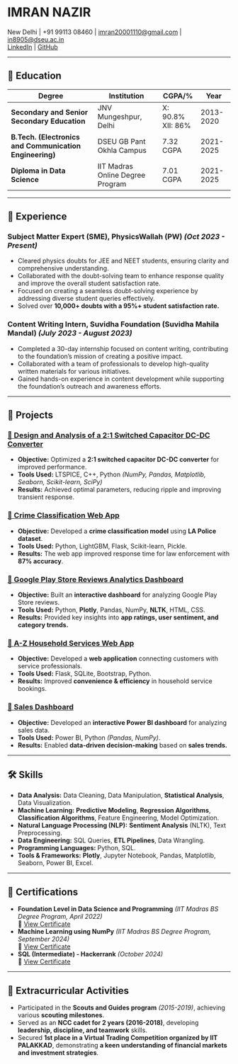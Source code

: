 

# IMRAN NAZIR
New Delhi | +91 99113 08460 | [imran20001110@gmail.com](mailto:imran20001110@gmail.com) | [in8905@dseu.ac.in](mailto:in8905@dseu.ac.in)  
[LinkedIn](https://www.linkedin.com/in/imran-nazir-240a14265) | [GitHub](https://github.com/imran-nazir0011)

---

## 🏫 Education
| Degree | Institution | CGPA/% | Year |
|--------|------------|--------|------|
| **Secondary and Senior Secondary Education** | JNV Mungeshpur, Delhi | X: 90.8% <br> XII: 86% | 2013-2020 |
| **B.Tech. (Electronics and Communication Engineering)** | DSEU GB Pant Okhla Campus | 7.32 CGPA | 2021-2025 |
| **Diploma in Data Science** | IIT Madras Online Degree Program | 7.01 CGPA | 2021-2025 |

---

## 💼 Experience
### Subject Matter Expert (SME), PhysicsWallah (PW) *(Oct 2023 - Present)*
- Cleared physics doubts for JEE and NEET students, ensuring clarity and comprehensive understanding.
- Collaborated with the doubt-solving team to enhance response quality and improve the overall student satisfaction rate.
- Focused on creating a seamless doubt-solving experience by addressing diverse student queries effectively.
- Solved over **10,000+ doubts with a 95%+ student satisfaction rate.**

### Content Writing Intern, Suvidha Foundation (Suvidha Mahila Mandal) *(July 2023 - August 2023)*
- Completed a 30-day internship focused on content writing, contributing to the foundation’s mission of creating a positive impact.
- Collaborated with a team of professionals to develop high-quality written materials for various initiatives.
- Gained hands-on experience in content development while supporting the foundation’s outreach and awareness efforts.

---

## 🚀 Projects
### [🔗 Design and Analysis of a 2:1 Switched Capacitor DC-DC Converter](https://github.com/imran-nazir0011/minor-project-7th-sem)
- **Objective:** Optimized a **2:1 switched capacitor DC-DC converter** for improved performance.
- **Tools Used:** LTSPICE, C++, Python *(NumPy, Pandas, Matplotlib, Seaborn, Scikit-learn, SciPy)*
- **Results:** Achieved optimal parameters, reducing ripple and improving transient response.

### [🔗 Crime Classification Web App](https://github.com/imran-nazir0011/CrimeCast-Forecasting-Crime-Categories)
- **Objective:** Developed a **crime classification model** using **LA Police dataset**.
- **Tools Used:** Python, LightGBM, Flask, Scikit-learn, Pickle.
- **Results:** The web app improved response time for law enforcement with **87% accuracy**.

### [🔗 Google Play Store Reviews Analytics Dashboard](https://imran-nazir0011.github.io/Google-Play-Store-Reviews-Analytics/dashboard.html)
- **Objective:** Built an **interactive dashboard** for analyzing Google Play Store reviews.
- **Tools Used:** Python, **Plotly**, Pandas, NumPy, **NLTK**, HTML, CSS.
- **Results:** Provided key insights into **app ratings, user sentiment, and category trends.**

### [🔗 A-Z Household Services Web App](https://github.com/imran-nazir0011/Household-Services-App-v1)
- **Objective:** Developed a **web application** connecting customers with service professionals.
- **Tools Used:** Flask, SQLite, Bootstrap, Python.
- **Results:** Improved **convenience & efficiency** in household service bookings.

### [🔗 Sales Dashboard](https://medium.com/@imran20001110/sales-dashboard-040501692654)
- **Objective:** Developed an **interactive Power BI dashboard** for analyzing sales data.
- **Tools Used:** Power BI, Python *(Pandas, NumPy)*.
- **Results:** Enabled **data-driven decision-making** based on **sales trends.**

---

## 🛠 Skills
- **Data Analysis:** Data Cleaning, Data Manipulation, **Statistical Analysis**, Data Visualization.
- **Machine Learning:** **Predictive Modeling**, **Regression Algorithms**, **Classification Algorithms**, Feature Engineering, Model Optimization.
- **Natural Language Processing (NLP):** **Sentiment Analysis** (NLTK), Text Preprocessing.
- **Data Engineering:** SQL Queries, **ETL Pipelines**, Data Wrangling.
- **Programming Languages:** Python, SQL.
- **Tools & Frameworks:** **Plotly**, Jupyter Notebook, Pandas, Matplotlib, Seaborn, Power BI, Excel.

---

## 📜 Certifications
- **Foundation Level in Data Science and Programming** *(IIT Madras BS Degree Program, April 2022)*  
  🔗 [View Certificate](https://drive.google.com/file/d/1_9qdMJcRqSvN2T2MiS8qU7PsLsaha2Di/view?usp=sharing)  
- **Machine Learning using NumPy** *(IIT Madras BS Degree Program, September 2024)*  
  🔗 [View Certificate](https://drive.google.com/file/d/1GyorX8RA-Is0xDF0v5ZclpcTLHD_Zk0z/view)  
- **SQL (Intermediate) - Hackerrank** *(October 2024)*  
  🔗 [View Certificate](https://www.hackerrank.com/certificates/iframe/389226d63651)  

---

## 🌟 Extracurricular Activities
- Participated in the **Scouts and Guides program** *(2015-2019)*, achieving various **scouting milestones**.
- Served as an **NCC cadet for 2 years (2016-2018)**, developing **leadership, discipline, and teamwork** skills.
- Secured **1st place in a Virtual Trading Competition organized by IIT PALAKKAD**, demonstrating **a keen understanding of financial markets and investment strategies**.
